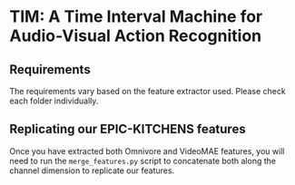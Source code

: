 # TIM: A Time Interval Machine for Audio-Visual Action Recognition

## Requirements

The requirements vary based on the feature extractor used. Please check each folder individually.

## Replicating our EPIC-KITCHENS features

Once you have extracted both Omnivore and VideoMAE features, you will need to run the `merge_features.py` script to concatenate both along the channel dimension to replicate our features.